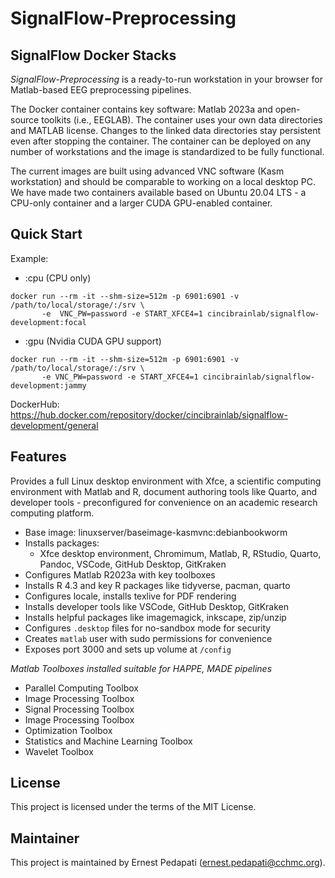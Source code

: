 # SignalFlow-Preprocessing
## SignalFlow Docker Stacks

*SignalFlow-Preprocessing* is a ready-to-run workstation in your browser for Matlab-based EEG preprocessing pipelines. 

The Docker container contains key software: Matlab 2023a and open-source toolkits (i.e., EEGLAB). The container uses your own data directories and MATLAB license. Changes to the linked data directories stay persistent even after stopping the container. The container can be deployed on any number of workstations and the image is standardized to be fully functional.

The current images are built using advanced VNC software (Kasm workstation) and should be comparable to working on a local desktop PC. We have made two containers available based on Ubuntu 20.04 LTS - a CPU-only container and a larger CUDA GPU-enabled container. 


## Quick Start
Example:
* :cpu (CPU only)

``` 
docker run --rm -it --shm-size=512m -p 6901:6901 -v /path/to/local/storage/:/srv \
       -e  VNC_PW=password -e START_XFCE4=1 cincibrainlab/signalflow-development:focal
```
* :gpu (Nvidia CUDA GPU support)

```
docker run --rm -it --shm-size=512m -p 6901:6901 -v /path/to/local/storage/:/srv \ 
       -e VNC_PW=password -e START_XFCE4=1 cincibrainlab/signalflow-development:jammy
```

DockerHub: https://hub.docker.com/repository/docker/cincibrainlab/signalflow-development/general


## Features
Provides a full Linux desktop environment with Xfce, a scientific computing environment with Matlab and R, document authoring tools like Quarto, and developer tools - preconfigured for convenience on an academic research computing platform.

- Base image: linuxserver/baseimage-kasmvnc:debianbookworm 
- Installs packages: 
  - Xfce desktop environment, Chromimum, Matlab, R, RStudio, Quarto, Pandoc, VSCode, GitHub Desktop, GitKraken
- Configures Matlab R2023a with key toolboxes
- Installs R 4.3 and key R packages like tidyverse, pacman, quarto
- Configures locale, installs texlive for PDF rendering
- Installs developer tools like VSCode, GitHub Desktop, GitKraken
- Installs helpful packages like imagemagick, inkscape, zip/unzip
- Configures `.desktop` files for no-sandbox mode for security
- Creates `matlab` user with sudo permissions for convenience
- Exposes port 3000 and sets up volume at `/config`

*Matlab Toolboxes installed suitable for HAPPE, MADE pipelines*
- Parallel Computing Toolbox
- Image Processing Toolbox  
- Signal Processing Toolbox
- Image Processing Toolbox
- Optimization Toolbox
- Statistics and Machine Learning Toolbox
- Wavelet Toolbox

## License

This project is licensed under the terms of the MIT License.

## Maintainer
This project is maintained by Ernest Pedapati (ernest.pedapati@cchmc.org).
